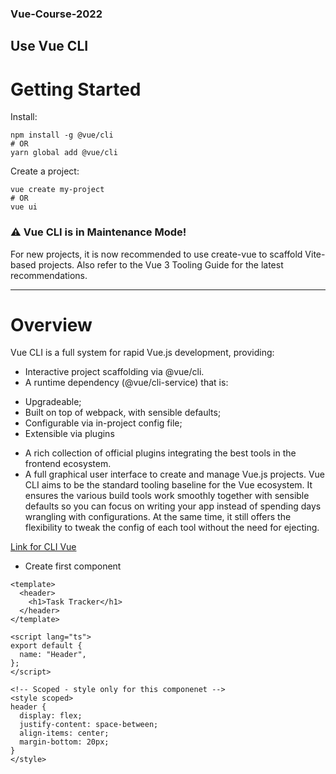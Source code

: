 <!-- @format -->

### Vue-Course-2022

## Use Vue CLI

# Getting Started

Install:

```
npm install -g @vue/cli
# OR
yarn global add @vue/cli
```

Create a project:

```
vue create my-project
# OR
vue ui
```

### ⚠️ Vue CLI is in Maintenance Mode!

For new projects, it is now recommended to use create-vue to scaffold Vite-based projects. Also refer to the Vue 3 Tooling Guide for the latest recommendations.

---

# Overview

Vue CLI is a full system for rapid Vue.js development, providing:

- Interactive project scaffolding via @vue/cli.
- A runtime dependency (@vue/cli-service) that is:

* Upgradeable;
* Built on top of webpack, with sensible defaults;
* Configurable via in-project config file;
* Extensible via plugins

- A rich collection of official plugins integrating the best tools in the frontend ecosystem.
- A full graphical user interface to create and manage Vue.js projects.
  Vue CLI aims to be the standard tooling baseline for the Vue ecosystem. It ensures the various build tools work smoothly together with sensible defaults so you can focus on writing your app instead of spending days wrangling with configurations. At the same time, it still offers the flexibility to tweak the config of each tool without the need for ejecting.

[Link for CLI Vue](https://cli.vuejs.org/)

- Create first component

```
<template>
  <header>
    <h1>Task Tracker</h1>
  </header>
</template>

<script lang="ts">
export default {
  name: "Header",
};
</script>

<!-- Scoped - style only for this componenet -->
<style scoped>
header {
  display: flex;
  justify-content: space-between;
  align-items: center;
  margin-bottom: 20px;
}
</style>
```
